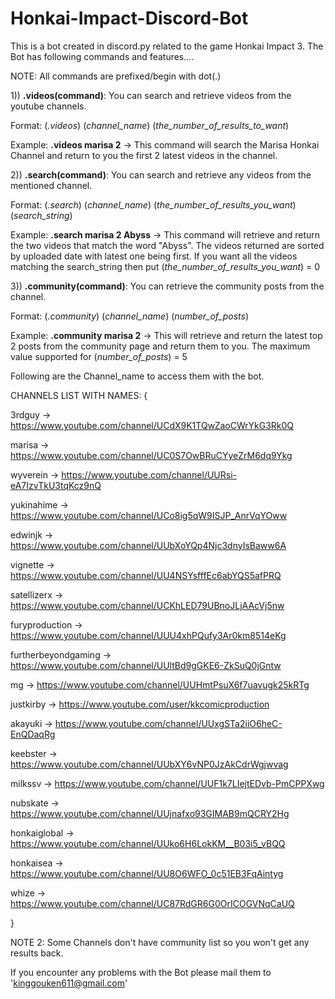 # Honkai-Impact-Discord-Bot

This is a bot created in discord.py related to the game Honkai Impact 3. 
The Bot has following commands and features....

NOTE: All commands are prefixed/begin with dot(.)

1))      **.videos(command)**: You can search and retrieve videos from the youtube channels.

Format:           (*.videos*)    (*channel_name*)     (*the_number_of_results_to_want*)

Example:      **.videos marisa 2** -> This command will search the Marisa Honkai Channel and return to you the first 2 latest videos in the channel.





2))     **.search(command)**: You can search and retrieve any videos from the mentioned channel.

Format:          (*.search*)     (*channel_name*)      (*the_number_of_results_you_want*) (*search_string*)

Example:        **.search marisa 2 Abyss** -> This command will retrieve and return the two videos that match the word "Abyss". The videos returned are sorted by uploaded date with latest one being first.
If you want all the videos matching the search_string then put (*the_number_of_results_you_want*) = 0




3))      **.community(command)**: You can retrieve the community posts from the channel. 

Format:            (*.community*)     (*channel_name*)        (*number_of_posts*)

Example:           **.community marisa 2** -> This will retrieve and return the latest top 2 posts from the community page and return them to you.
The maximum value supported for (*number_of_posts*) = 5




Following are the Channel_name to access them with the bot. 


CHANNELS LIST WITH NAMES: {

3rdguy ->                  https://www.youtube.com/channel/UCdX9K1TQwZaoCWrYkG3Rk0Q

marisa ->                  https://www.youtube.com/channel/UC0S7OwBRuCYyeZrM6dq9Ykg

wyverein ->                https://www.youtube.com/channel/UURsi-eA7IzvTkU3tqKcz9nQ

yukinahime ->              https://www.youtube.com/channel/UCo8ig5qW9ISJP_AnrVqYOww

edwinjk ->                 https://www.youtube.com/channel/UUbXoYQp4Njc3dnyIsBaww6A

vignette ->                https://www.youtube.com/channel/UU4NSYsfffEc6abYQS5afPRQ

satellizerx ->             https://www.youtube.com/channel/UCKhLED79UBnoJLjAAcVj5nw

furyproduction ->          https://www.youtube.com/channel/UUU4xhPQufy3Ar0km8514eKg

furtherbeyondgaming ->     https://www.youtube.com/channel/UUltBd9gGKE6-ZkSuQ0jGntw

mg ->                      https://www.youtube.com/channel/UUHmtPsuX6f7uavugk25kRTg

justkirby ->               https://www.youtube.com/user/kkcomicproduction

akayuki ->                 https://www.youtube.com/channel/UUxgSTa2iiO6heC-EnQDaqRg

keebster ->                https://www.youtube.com/channel/UUbXY6vNP0JzAkCdrWgjwvag

milkssv ->                 https://www.youtube.com/channel/UUF1k7LIejtEDvb-PmCPPXwg

nubskate ->                https://www.youtube.com/channel/UUjnafxo93GIMAB9mQCRY2Hg

honkaiglobal ->            https://www.youtube.com/channel/UUko6H6LokKM__B03i5_vBQQ

honkaisea ->               https://www.youtube.com/channel/UU8O6WFO_0c51EB3FqAintyg

whize ->                   https://www.youtube.com/channel/UC87RdGR6G0OrICOGVNqCaUQ

}

NOTE 2: Some Channels don't have community list so you won't get any results back.

If you encounter any problems with the Bot please mail them to 'kinggouken611@gmail.com'
